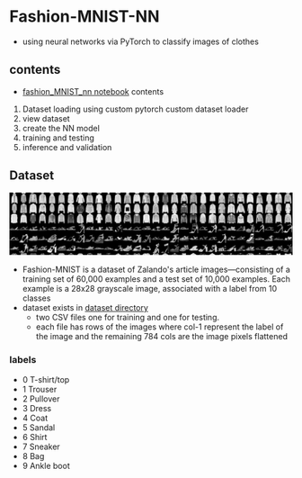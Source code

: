  # Fashion-MNIST-NN
- using neural networks via PyTorch to classify images of clothes


## contents
- [fashion_MNIST_nn notebook](notebooks/fashion_MNIST_nn.ipynb) contents
1. Dataset loading using custom pytorch custom dataset loader
2. view dataset
3. create the NN model
4. training and testing
5. inference and validation

 ## Dataset
![dataset-cover.png](dataset-cover.png)
- Fashion-MNIST is a dataset of Zalando's article images—consisting of a training set of 60,000 examples and a test set of 10,000 examples. Each example is a 28x28 grayscale image, associated with a label from 10 classes
- dataset exists in [dataset directory](dataset)
  - two CSV files one for training and one for testing.
  - each file has rows of the images where col-1 represent the label of the image and the remaining 784 cols are the image pixels flattened 

### labels
- 0 T-shirt/top
- 1 Trouser
- 2 Pullover
- 3 Dress
- 4 Coat
- 5 Sandal
- 6 Shirt
- 7 Sneaker
- 8 Bag
- 9 Ankle boot